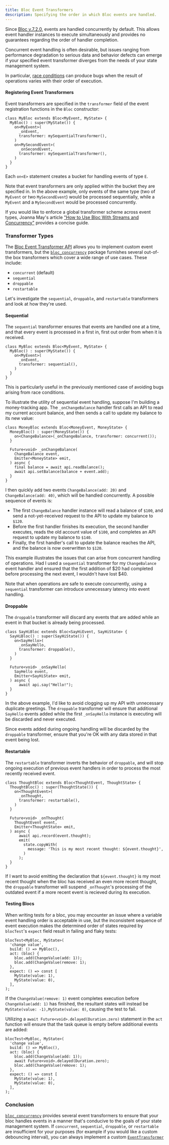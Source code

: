 ```yaml
---
title: Bloc Event Transformers
description: Specifying the order in which Bloc events are handled.
---
```

Since [Bloc v.7.2.0](https://bloclibrary.dev/migration/#v720), events are handled concurrently by default. This allows event handler instances to execute simultaneously and provides no guarantees regarding the order of handler completion.

Concurrent event handling is often desirable, but issues ranging from performance degradation to serious data and behavior defects can emerge if your specified event transformer diverges from the needs of your state management system.

In particular, [race conditions](https://en.wikipedia.org/wiki/Race_condition) can produce bugs when the result of operations varies with their order of execution.

#### Registering Event Transformers
Event transformers are specified in the `transformer` field of the event registration functions in the `Bloc` constructor:

```
class MyBloc extends Bloc<MyEvent, MyState> {
  MyBloc() : super(MyState()) {
    on<MyEvent>(
      _onEvent, 
      transformer: mySequentialTransformer(),
    )
    on<MySecondEvent>(
      _onSecondEvent,
      transformer: mySequentialTransformer(),
    )
  }
}
```
Each `on<E>`  statement creates a bucket for handling events of type `E`. 

Note that event transformers are only applied within the bucket they are specified in. In the above example, only events of the same type (two  of `MyEvent` or two  `MySecondEvent`) would be processed sequentially, while a `MyEvent` and a `MySecondEvent` would be processed concurrently. 

If you would like to enforce a global transformer scheme across event types, Joanna May's article ["How to Use Bloc With Streams and Concurrency"](https://verygood.ventures/blog/how-to-use-bloc-with-streams-and-concurrency) provides a concise guide.

### Transformer Types
The [Bloc Event Transformer API](https://bloclibrary.dev/bloc-concepts/#advanced-event-transformations)  allows you to implement custom event transformers, but the [`bloc_concurrency`](https://pub.dev/packages/bloc_concurrency) package furnishes several out-of-the box transformers which cover a wide range of use cases. These include:

 - `concurrent` (default)
 - `sequential`
 - `droppable`
 - `restartable`
 
 Let's investigate the `sequential`, `droppable`, and `restartable` transformers and look at how they're used.

#### Sequential
The `sequential` transformer ensures that events are handled one at a time, and that every event is processed in a first in, first out order from when it is received.
```
class MyBloc extends Bloc<MyEvent, MyState> {
  MyBloc() : super(MyState()) {
    on<MyEvent>(
      _onEvent, 
      transformer: sequential(),
    )
  }
}
```
This is particularly useful in the previously mentioned case of avoiding bugs arising from race conditions. 

To illustrate the utility of sequential event handling, suppose I'm building a money-tracking app. The `_onChangeBalance` handler first calls an API to read my current account balance, and then sends a call to update my balance to its new value:

```
class MoneyBloc extends Bloc<MoneyEvent, MoneyState> {
  MoneyBloc() : super(MoneyState()) {
    on<ChangeBalance>(_onChangeBalance, transformer: concurrent());
  }

  Future<void> _onChangeBalance(
    ChangeBalance event,
    Emitter<MoneyState> emit,
  ) async {
    final balance = await api.readBalance();
    await api.setBalance(balance + event.add);
  }
}
```

I then quickly add two events `ChangeBalance(add: 20)` and `ChangeBalance(add: 40)`, which will be handled concurrently. A possible sequence of events is:

 - The first `ChangeBalance` handler instance will read a balance of `$100`, and send a not-yet-received request to the API to update my balance to `$120`.
 -  Before the first handler finishes its execution, the second handler executes, reads the old account value of `$100`, and completes an API request to update my balance to `$140`.
 - Finally, the first handler's call to update the balance reaches the API, and the balance is now overwritten to `$120`.

This example illustrates the issues that can arise from concurrent handling of operations. Had I used a `sequential` transformer for my `ChangeBalance` event handler and ensured that the first addition of $20 had completed before processing the next event, I wouldn't have lost $40.

Note that when operations are safe to execute concurrently, using a `sequential` transformer can introduce unnecessary latency into event handling.

#### Droppable
The `droppable` transformer will discard any events that are added while an event in that bucket is already being processed. 
```
class SayHiBloc extends Bloc<SayHiEvent, SayHiState> {
  SayHiBloc() : super(SayHiState()) {
    on<SayHello>(
      _onSayHello, 
      transformer: droppable(),
    )
  }

  Future<void> _onSayHello(
    SayHello event,
    Emitter<SayHiState> emit,
  ) async {
	  await api.say("Hello!");
  }
}
```
In the above example, I'd like to avoid clogging up my API with unnecessary duplicate greetings. The `droppable` transformer will ensure that additional `SayHello` events added while the first `_onSayHello` instance is executing will be discarded and never executed. 

Since events added during ongoing handling will be discarded by the `droppable` transformer, ensure that you're OK with any data stored in that event being lost.

#### Restartable
The `restartable` transformer inverts the behavior of `droppable`, and will stop ongoing execution of previous event handlers in order to process the most recently received event.
```
class ThoughtBloc extends Bloc<ThoughtEvent, ThoughtState> {
  ThoughtBloc() : super(ThoughtState()) {
    on<ThoughtEvent>(
      _onThought, 
      transformer: restartable(),
    )
  }

  Future<void> _onThought(
    ThoughtEvent event,
    Emitter<ThoughtState> emit,
  ) async {
	  await api.record(event.thought);
	  emit(
	    state.copyWith(
	      message: 'This is my most recent thought: ${event.thought}',
	    )
	  );
  }
}
```
If I want to avoid emitting the declaration that `${event.thought}` is my most recent thought when the bloc has received an even more recent thought, the `droppable` transformer will suspend `_onThought`'s processing of the outdated event if a more recent event is recieved during its execution.

#### Testing Blocs
When writing tests for a bloc, you may encounter an issue where a variable event handling order is acceptable in use, but the inconsistent sequence of event execution makes the determined order of states required by `blocTest`'s `expect` field result in failing and flaky tests:
```
blocTest<MyBloc, MyState>(
  'change value',
  build: () => MyBloc(),
  act: (bloc) {
    bloc.add(ChangeValue(add: 1));
    bloc.add(ChangeValue(remove: 1);
  },
  expect: () => const [
    MyState(value: 1),
    MyState(value: 0),
  ],
);
```
If the `ChangeValue(remove: 1)` event completes execution before `ChangeValue(add: 1)` has finished, the resultant states will instead be `MyState(value: -1),MyState(value: 0)`, causing the test to fail.

Utilizing a `await Future<void>.delayed(Duration.zero)` statement in the `act` function will ensure that the task queue is empty before additional events are added:
```
blocTest<MyBloc, MyState>(
  'change value',
  build: () => MyBloc(),
  act: (bloc) {
    bloc.add(ChangeValue(add: 1));
    await Future<void>.delayed(Duration.zero);
    bloc.add(ChangeValue(remove: 1);
  },
  expect: () => const [
    MyState(value: 1),
    MyState(value: 0),
  ],
);
```

### Conclusion
[`bloc_concurrency`](https://pub.dev/packages/bloc_concurrency) provides several event transformers to ensure that your bloc handles events in a manner that's conducive to the goals of your state management system. If `concurrent`, `sequential`, `droppable`, or `restartable` are insufficient for your purposes (for example if you would like a custom debouncing interval), you can always implement a custom [`EventTransformer`](https://bloclibrary.dev/bloc-concepts/#advanced-event-transformations)
